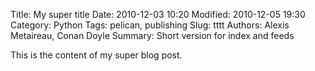 Title: My super title
Date: 2010-12-03 10:20
Modified: 2010-12-05 19:30
Category: Python
Tags: pelican, publishing
Slug: tttt
Authors: Alexis Metaireau, Conan Doyle
Summary: Short version for index and feeds

This is the content of my super blog post.